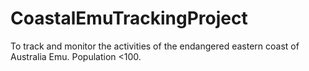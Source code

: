 # CoastalEmuTrackingProject
To track and monitor the activities of the endangered eastern coast of Australia Emu. Population &lt;100. 
